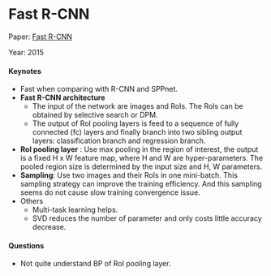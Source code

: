 Fast R-CNN
===
Paper: [Fast R-CNN](http://arxiv.org/abs/1504.08083)

Year: 2015

#### Keynotes

- Fast when comparing with R-CNN and SPPnet.
- **Fast R-CNN architecture**
    - The input of the network are images and RoIs. The RoIs can be obtained by selective search or DPM.
    - The output of RoI pooling layers is feed to a sequence of fully connected (fc) layers and finally branch into two sibling output layers: classification branch and regression branch.
- **RoI pooling layer** : Use max pooling in the region of interest, the output is a fixed H x W feature map, where H and W are hyper-parameters.  The pooled region size is determined by the input size and H, W parameters.
- **Sampling**: Use two images and their RoIs in one mini-batch. This sampling strategy can improve the training efficiency. And this sampling seems do not cause slow training convergence issue.
- Others
    - Multi-task learning helps.
    - SVD reduces the number of parameter and only costs little accuracy decrease.

#### Questions

- Not quite understand BP of RoI pooling layer.

